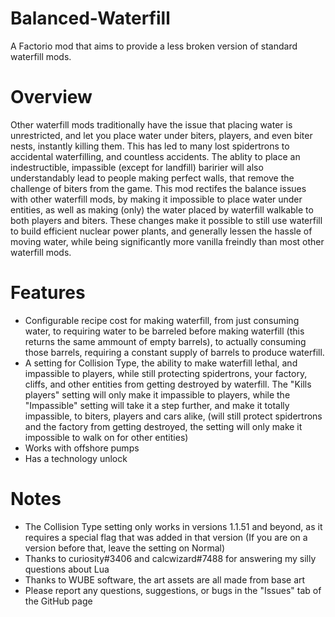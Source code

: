 # Balanced-Waterfill
A Factorio mod that aims to provide a less broken version of standard waterfill mods.

# Overview
Other waterfill mods traditionally have the issue that placing water is unrestricted, and let you place water under biters, players, and even biter nests, instantly killing them. This has led to many lost spidertrons to accidental waterfilling, and countless accidents. The ablity to place an indestructible, impassible (except for landfill) baririer will also understandably lead to people making perfect walls, that remove the challenge of biters from the game. This mod rectifes the balance issues with other waterfill mods, by making it impossible to place water under entities, as well as making (only) the water placed by waterfill walkable to both players and biters. These changes make it possible to still use waterfill to build efficient nuclear power plants, and generally lessen the hassle of moving water, while being significantly more vanilla freindly than most other waterfill mods.

# Features

 - Configurable recipe cost for making waterfill, from just consuming water, to requiring water to be barreled before making waterfill (this returns the same ammount of empty barrels), to actually consuming those barrels, requiring a constant supply of barrels to produce waterfill.
 - A setting for Collision Type, the ability to make waterfill lethal, and impassible to players, while still protecting spidertrons, your factory, cliffs, and other entities from getting destroyed by waterfill. The "Kills players" setting will only make it impassible to players, while the "Impassible" setting will take it a step further, and make it totally impassible, to biters, players and cars alike, (will still protect spidertrons and the factory from getting destroyed, the setting will only make it impossible to walk on for other entities)
 - Works with offshore pumps
 - Has a technology unlock

# Notes

 - The Collision Type setting only works in versions 1.1.51 and beyond, as it requires a special flag that was added in that version (If you are on a version before that, leave the setting on Normal)
 - Thanks to curiosity#3406 and calcwizard#7488 for answering my silly questions about Lua
 - Thanks to WUBE software, the art assets are all made from base art
 - Please report any questions, suggestions, or bugs in the "Issues" tab of the GitHub page
